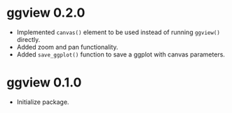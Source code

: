 # ggview 0.2.0
* Implemented `canvas()` element to be used instead of running `ggview()` 
directly.
* Added zoom and pan functionality.
* Added `save_ggplot()` function to save a ggplot with canvas parameters.

# ggview 0.1.0

* Initialize package.
